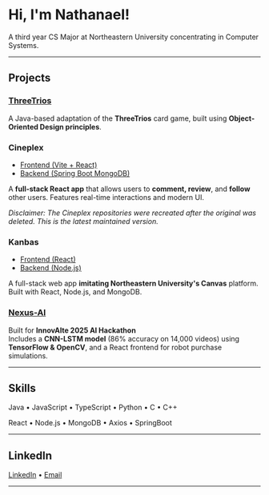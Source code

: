 # Hi, I'm Nathanael! 

A third year CS Major at Northeastern University concentrating in Computer Systems. 


---

## Projects

### [ThreeTrios](https://github.com/NateGPTs/ThreeTrios)
A Java-based adaptation of the **ThreeTrios** card game, built using **Object-Oriented Design principles**.

### Cineplex
- [Frontend (Vite + React)](https://github.com/NateGPTs/Cineplex-Frontend-FINAL)
- [Backend (Spring Boot MongoDB)](https://github.com/NateGPTs/Cineplex-Backend-FINAL)

A **full-stack React app** that allows users to **comment, review**, and **follow** other users. Features real-time interactions and modern UI.

*Disclaimer: The Cineplex repositories were recreated after the original was deleted. This is the latest maintained version.*

### Kanbas  
- [Frontend (React)](https://github.com/NateGPTs/kanbas-react-app)  
- [Backend (Node.js)](https://github.com/NateGPTs/kanbas-node-server-app)

A full-stack web app **imitating Northeastern University's Canvas** platform. Built with React, Node.js, and MongoDB.

### [Nexus-AI](https://github.com/tilakpatell/NexusAI)
Built for **InnovAlte 2025 AI Hackathon**  
Includes a **CNN-LSTM model** (86% accuracy on 14,000 videos) using **TensorFlow & OpenCV**, and a React frontend for robot purchase simulations.

---

## Skills

Java • JavaScript • TypeScript • Python • C • C++

React • Node.js • MongoDB • Axios • SpringBoot 

---

## LinkedIn

[LinkedIn](https://linkedin.com/in/nathanael-soesetio-b9b09a34b/) • [Email](mailto:soesetio.n@northeastern.edu)

---

<!-- Optional GitHub Stats (can add these for flair) -->
<!-- ![NateGPTs's GitHub Stats](https://github-readme-stats.vercel.app/api?username=NateGPTs&show_icons=true&theme=tokyonight) -->
<!-- ![Top Languages](https://github-readme-stats.vercel.app/api/top-langs/?username=NateGPTs&layout=compact) -->
